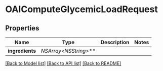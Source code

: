 # OAIComputeGlycemicLoadRequest

## Properties
Name | Type | Description | Notes
------------ | ------------- | ------------- | -------------
**ingredients** | **NSArray&lt;NSString*&gt;*** |  | 

[[Back to Model list]](../README.md#documentation-for-models) [[Back to API list]](../README.md#documentation-for-api-endpoints) [[Back to README]](../README.md)


